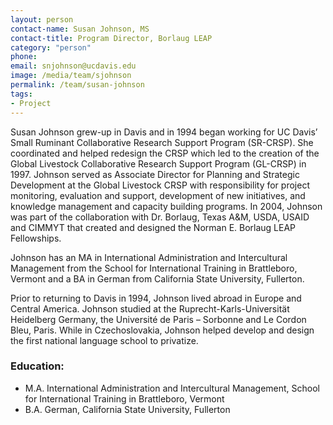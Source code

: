 ```yaml
---
layout: person
contact-name: Susan Johnson, MS
contact-title: Program Director, Borlaug LEAP
category: "person"
phone:
email: snjohnson@ucdavis.edu
image: /media/team/sjohnson
permalink: /team/susan-johnson
tags:
- Project
---
```


Susan Johnson grew-up in Davis and in 1994 began working for UC Davis’ Small Ruminant Collaborative Research Support Program (SR-CRSP). She coordinated and helped redesign the CRSP which led to the creation of the Global Livestock Collaborative Research Support Program (GL-CRSP) in 1997. Johnson served as Associate Director for Planning and Strategic Development at the Global Livestock CRSP with responsibility for project monitoring, evaluation and support, development of new initiatives, and knowledge management and capacity building programs. In 2004, Johnson was part of the collaboration with Dr. Borlaug, Texas A&M, USDA, USAID and CIMMYT that created and designed the Norman E. Borlaug LEAP Fellowships.

Johnson has an MA in International Administration and Intercultural Management from the School for International Training in Brattleboro, Vermont and a BA in German from California State University, Fullerton.

Prior to returning to Davis in 1994, Johnson lived abroad in Europe and Central America. Johnson studied at the Ruprecht-Karls-Universität Heidelberg Germany, the Université de Paris – Sorbonne and Le Cordon Bleu, Paris. While in Czechoslovakia, Johnson helped develop and design the first national language school to privatize.

<h3>Education:</h3>
<ul>
<li>M.A. International Administration and Intercultural Management, School for International Training in Brattleboro, Vermont</li>
<li>B.A. German, California State University, Fullerton</li>
</ul>
